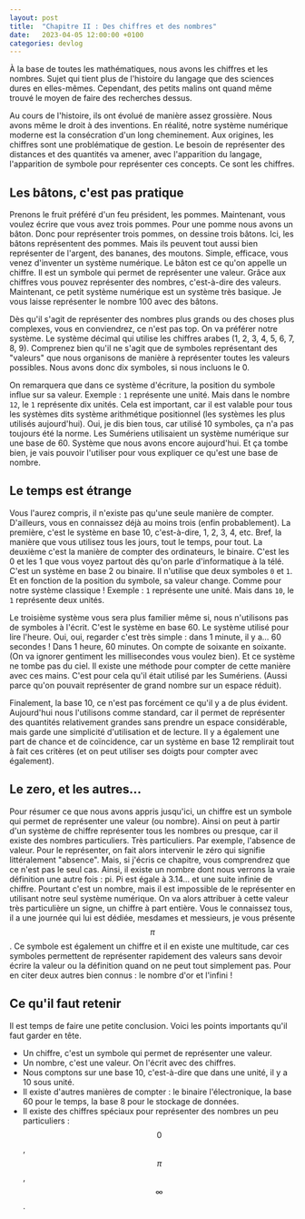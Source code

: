 ```yaml
---
layout: post
title:  "Chapitre II : Des chiffres et des nombres"
date:   2023-04-05 12:00:00 +0100
categories: devlog
---
```


À la base de toutes les mathématiques, nous avons les chiffres et les nombres. Sujet qui tient plus de l'histoire du langage que des sciences dures en elles-mêmes. Cependant, des petits malins ont quand même trouvé le moyen de faire des recherches dessus.

<!--more-->

Au cours de l'histoire, ils ont évolué de manière assez grossière. Nous avons même le droit à des inventions. En réalité, notre système numérique moderne est la consécration d'un long cheminement. Aux origines, les chiffres sont une problématique de gestion. Le besoin de représenter des distances et des quantités va amener, avec l'apparition du langage, l'apparition de symbole pour représenter ces concepts. Ce sont les chiffres.

## Les bâtons, c'est pas pratique

Prenons le fruit préféré d'un feu président, les pommes. Maintenant, vous voulez écrire que vous avez trois pommes. Pour une pomme nous avons un bâton. Donc pour représenter trois pommes, on dessine trois bâtons. Ici, les bâtons représentent des pommes. Mais ils peuvent tout aussi bien représenter de l'argent, des bananes, des moutons. Simple, efficace, vous venez d'inventer un système numérique. Le bâton est ce qu'on appelle un chiffre. Il est un symbole qui permet de représenter une valeur. Grâce aux chiffres vous pouvez représenter des nombres, c'est-à-dire des valeurs. Maintenant, ce petit système numérique est un système très basique. Je vous laisse représenter le nombre 100 avec des bâtons.

Dès qu'il s'agit de représenter des nombres plus grands ou des choses plus complexes, vous en conviendrez, ce n'est pas top. On va préférer notre système. Le système décimal qui utilise les chiffres arabes (1, 2, 3, 4, 5, 6, 7, 8, 9). Comprenez bien qu'il ne s'agit que de symboles représentant des "valeurs" que nous organisons de manière à représenter toutes les valeurs possibles. Nous avons donc dix symboles, si nous incluons le 0.

On remarquera que dans ce système d'écriture, la position du symbole influe sur sa valeur. Exemple : `1` représente une unité. Mais dans le nombre `12`, le `1` représente dix unités. Cela est important, car il est valable pour tous les systèmes dits système arithmétique positionnel (les systèmes les plus utilisés aujourd'hui). Oui, je dis bien tous, car utilisé 10 symboles, ça n'a pas toujours été la norme. Les Sumériens utilisaient un système numérique sur une base de 60. Système que nous avons encore aujourd'hui. Et ça tombe bien, je vais pouvoir l'utiliser pour vous expliquer ce qu'est une base de nombre.

## Le temps est étrange

Vous l'aurez compris, il n'existe pas qu'une seule manière de compter. D'ailleurs, vous en connaissez déjà au moins trois (enfin probablement). La première, c'est le système en base 10, c'est-à-dire, 1, 2, 3, 4, etc. Bref, la manière que vous utilisez tous les jours, tout le temps, pour tout. La deuxième c'est la manière de compter des ordinateurs, le binaire. C'est les 0 et les 1 que vous voyez partout dès qu'on parle d'informatique à la télé. C'est un système en base 2 ou binaire. Il n'utilise que deux symboles `0` et `1`. Et en fonction de la position du symbole, sa valeur change. Comme pour notre système classique ! Exemple : `1` représente une unité. Mais dans `10`, le `1` représente deux unités.

Le troisième système vous sera plus familier même si, nous n'utilisons pas de symboles à l'écrit. C'est le système en base 60. Le système utilisé pour lire l'heure. Oui, oui, regarder c'est très simple : dans 1 minute, il y a... 60 secondes ! Dans 1 heure, 60 minutes. On compte de soixante en soixante. (On va ignorer gentiment les millisecondes vous voulez bien). Et ce système ne tombe pas du ciel. Il existe une méthode pour compter de cette manière avec ces mains. C'est pour cela qu'il était utilisé par les Sumériens. (Aussi parce qu'on pouvait représenter de grand nombre sur un espace réduit).

Finalement, la base 10, ce n'est pas forcément ce qu'il y a de plus évident. Aujourd'hui nous l'utilisons comme standard, car il permet de représenter des quantités relativement grandes sans prendre un espace considérable, mais garde une simplicité d'utilisation et de lecture. Il y a également une part de chance et de coïncidence, car un système en base 12 remplirait tout à fait ces critères (et on peut utiliser ses doigts pour compter avec également).

## Le zero, et les autres...

Pour résumer ce que nous avons appris jusqu'ici, un chiffre est un symbole qui permet de représenter une valeur (ou nombre). Ainsi on peut à partir d'un système de chiffre représenter tous les nombres ou presque, car il existe des nombres particuliers. Très particuliers. Par exemple, l'absence de valeur. Pour le représenter, on fait alors intervenir le zéro qui signifie littéralement "absence". Mais, si j'écris ce chapitre, vous comprendrez que ce n'est pas le seul cas. Ainsi, il existe un nombre dont nous verrons la vraie définition une autre fois : pi. Pi est égale à 3.14... et une suite infinie de chiffre. Pourtant c'est un nombre, mais il est impossible de le représenter en utilisant notre seul système numérique. On va alors attribuer à cette valeur très particulière un signe, un chiffre à part entière. Vous le connaissez tous, il a une journée qui lui est dédiée, mesdames et messieurs, je vous présente $$\pi$$. Ce symbole est également un chiffre et il en existe une multitude, car ces symboles permettent de représenter rapidement des valeurs sans devoir écrire la valeur ou la définition quand on ne peut tout simplement pas. Pour en citer deux autres bien connus : le nombre d'or et l'infini !

## Ce qu'il faut retenir

Il est temps de faire une petite conclusion. Voici les points importants qu'il faut garder en tête.

- Un chiffre, c'est un symbole qui permet de représenter une valeur.
- Un nombre, c'est une valeur. On l'écrit avec des chiffres.
- Nous comptons sur une base 10, c'est-à-dire que dans une unité, il y a 10 sous unité.
- Il existe d'autres manières de compter : le binaire l'électronique, la base 60 pour le temps, la base 8 pour le stockage de données.
- Il existe des chiffres spéciaux pour représenter des nombres un peu particuliers : $$0$$, $$\pi$$, $$\infty$$.
